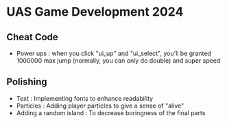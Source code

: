 # UAS Game Development 2024

## Cheat Code
- Power ups : when you click "ui_up" and "ui_select", you'll be granted 1000000 max jump (normally, you can only do double) and super speed

## Polishing
- Text : Implementing fonts to enhance readability
- Particles : Adding player particles to give a sense of "alive"
- Adding a random island : To decrease boringness of the final parts